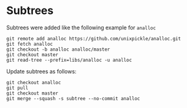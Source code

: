 # Subtrees

Subtrees were added like the following example for `analloc`

    git remote add analloc https://github.com/unixpickle/analloc.git
    git fetch analloc
    git checkout -b analloc analloc/master
    git checkout master
    git read-tree --prefix=libs/analloc -u analloc

Update subtrees as follows:

    git checkout analloc
    git pull
    git checkout master
    git merge --squash -s subtree --no-commit analloc
